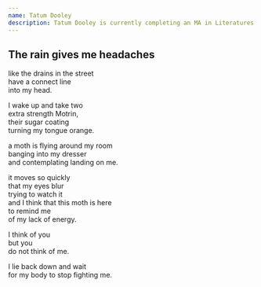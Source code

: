 ```yaml
---
name: Tatum Dooley
description: Tatum Dooley is currently completing an MA in Literatures of Modernity at Ryerson University. She lives and writes in Toronto.
---
```


<div class="poem">
  <h2>The rain gives me headaches</h2>
  <p>
    like the drains in the street<br>
    have a connect line<br>
    into my head.
  </p>
  <p>
    I wake up and take two<br>
    extra strength Motrin,<br>
    their sugar coating<br>
    turning my tongue orange.
  </p>
  <p>
    a moth is flying around my room<br>
    banging into my dresser<br>
    and contemplating landing on me.
  </p>
  <p>
    it moves so quickly<br>
    that my eyes blur<br>
    trying to watch it<br>
    and I think that this moth is here<br>
    to remind me<br>
    of my lack of energy.
  </p>
  <p>
    I think of you<br>
    but you<br>
    do not think of me.
  </p>
  <p>
    I lie back down and wait<br>
    for my body to stop fighting me.
  </p>
</div>
